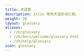 ```yaml
---
title: 术语表
description: Istio 常用术语的词汇表。
weight: 30
layout: glossary
aliases:
  - /zh/glossary
  - /zh/docs/welcome/glossary.html
  - /zh/help/glossary
icon: glossary
---
```

